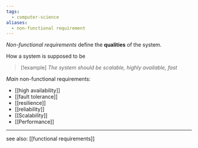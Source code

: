 ```yaml
---
tags:
  - computer-science
aliases:
  - non-functional requirement
---
```

*Non-functional requirements* define the **qualities** of the system.

How a system is supposed to be

>[!example]
> *The system should be scalable, highly available, fast*

*Main* non-functional requirements:
- [[high availability]]
- [[fault tolerance]]
- [[resilience]]
- [[reliability]]
- [[Scalability]]
- [[Performance]]

---

see also: [[functional requirements]]